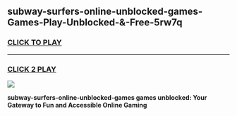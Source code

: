 
## subway-surfers-online-unblocked-games-Games-Play-Unblocked-&-Free-5rw7q
<h3>
<a href="https://premium76.site?title=subway-surfers-online-unblocked-games&ref=24A">CLICK TO PLAY</a></h3>
<hr>

<h3>
<a href="https://premium76.site?title=subway-surfers-online-unblocked-games&ref=24A">CLICK 2 PLAY</a>
  
</h3>

<a href="https://premium76.site?title=subway-surfers-online-unblocked-games&ref=24A"><img src="https://clearcache.store/games.png"></a>


**subway-surfers-online-unblocked-games games unblocked: Your Gateway to Fun and Accessible Online Gaming**

